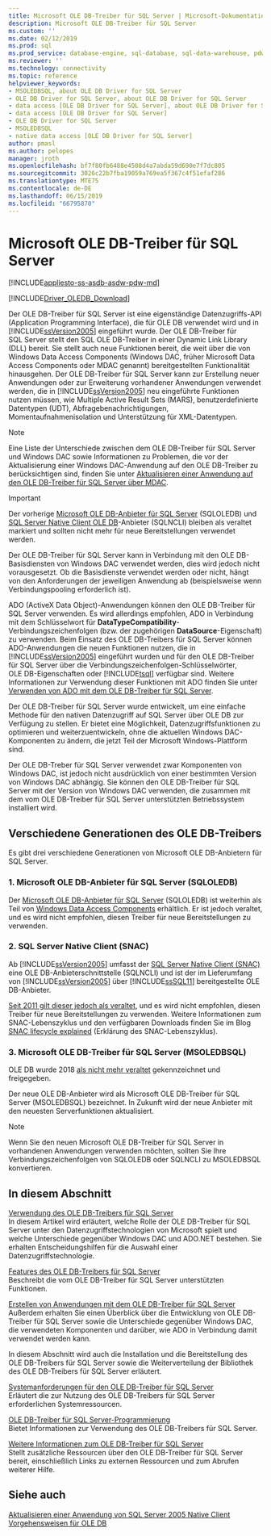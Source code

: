 ```yaml
---
title: Microsoft OLE DB-Treiber für SQL Server | Microsoft-Dokumentation
description: Microsoft OLE DB-Treiber für SQL Server
ms.custom: ''
ms.date: 02/12/2019
ms.prod: sql
ms.prod_service: database-engine, sql-database, sql-data-warehouse, pdw
ms.reviewer: ''
ms.technology: connectivity
ms.topic: reference
helpviewer_keywords:
- MSOLEDBSQL, about OLE DB Driver for SQL Server
- OLE DB Driver for SQL Server, about OLE DB Driver for SQL Server
- data access [OLE DB Driver for SQL Server], about OLE DB Driver for SQL Server
- data access [OLE DB Driver for SQL Server]
- OLE DB Driver for SQL Server
- MSOLEDBSQL
- native data access [OLE DB Driver for SQL Server]
author: pmasl
ms.author: pelopes
manager: jroth
ms.openlocfilehash: bf7f80fb6488e4508d4a7abda59d690e7f7dc805
ms.sourcegitcommit: 3026c22b7fba19059a769ea5f367c4f51efaf286
ms.translationtype: MTE75
ms.contentlocale: de-DE
ms.lasthandoff: 06/15/2019
ms.locfileid: "66795870"
---
```

# <a name="microsoft-ole-db-driver-for-sql-server"></a>Microsoft OLE DB-Treiber für SQL Server
[!INCLUDE[appliesto-ss-asdb-asdw-pdw-md](../../includes/appliesto-ss-asdb-asdw-pdw-md.md)]

[!INCLUDE[Driver_OLEDB_Download](../../includes/driver_oledb_download.md)]

Der OLE DB-Treiber für SQL Server ist eine eigenständige Datenzugriffs-API (Application Programming Interface), die für OLE DB verwendet wird und in [!INCLUDE[ssVersion2005](../../includes/ssversion2005-md.md)] eingeführt wurde. Der OLE DB-Treiber für SQL Server stellt den SQL OLE DB-Treiber in einer Dynamic Link Library (DLL) bereit. Sie stellt auch neue Funktionen bereit, die weit über die von Windows Data Access Components (Windows DAC, früher Microsoft Data Access Components oder MDAC genannt) bereitgestellten Funktionalität hinausgehen. Der OLE DB-Treiber für SQL Server kann zur Erstellung neuer Anwendungen oder zur Erweiterung vorhandener Anwendungen verwendet werden, die in [!INCLUDE[ssVersion2005](../../includes/ssversion2005-md.md)] neu eingeführte Funktionen nutzen müssen, wie Multiple Active Result Sets (MARS), benutzerdefinierte Datentypen (UDT), Abfragebenachrichtigungen, Momentaufnahmenisolation und Unterstützung für XML-Datentypen.  
  
> [!NOTE]  
> Eine Liste der Unterschiede zwischen dem OLE DB-Treiber für SQL Server und Windows DAC sowie Informationen zu Problemen, die vor der Aktualisierung einer Windows DAC-Anwendung auf den OLE DB-Treiber zu berücksichtigen sind, finden Sie unter [Aktualisieren einer Anwendung auf den OLE DB-Treiber für SQL Server über MDAC](../oledb/applications/updating-an-application-to-oledb-driver-for-sql-server-from-mdac.md).  

> [!IMPORTANT]
> Der vorherige [Microsoft OLE DB-Anbieter für SQL Server](../../ado/guide/appendixes/microsoft-ole-db-provider-for-sql-server.md) (SQLOLEDB) und [SQL Server Native Client OLE DB](../../relational-databases/native-client/sql-server-native-client.md)-Anbieter (SQLNCLI) bleiben als veraltet markiert und sollten nicht mehr für neue Bereitstellungen verwendet werden.
  
 Der OLE DB-Treiber für SQL Server kann in Verbindung mit den OLE DB-Basisdiensten von Windows DAC verwendet werden, dies wird jedoch nicht vorausgesetzt. Ob die Basisdienste verwendet werden oder nicht, hängt von den Anforderungen der jeweiligen Anwendung ab (beispielsweise wenn Verbindungspooling erforderlich ist).  
  
 ADO (ActiveX Data Object)-Anwendungen können den OLE DB-Treiber für SQL Server verwenden. Es wird allerdings empfohlen, ADO in Verbindung mit dem Schlüsselwort für **DataTypeCompatibility**-Verbindungszeichenfolgen (bzw. der zugehörigen **DataSource**-Eigenschaft) zu verwenden. Beim Einsatz des OLE DB-Treibers für SQL Server können ADO-Anwendungen die neuen Funktionen nutzen, die in [!INCLUDE[ssVersion2005](../../includes/ssversion2005-md.md)] eingeführt wurden und für den OLE DB-Treiber für SQL Server über die Verbindungszeichenfolgen-Schlüsselwörter, OLE DB-Eigenschaften oder [!INCLUDE[tsql](../../includes/tsql-md.md)] verfügbar sind. Weitere Informationen zur Verwendung dieser Funktionen mit ADO finden Sie unter [Verwenden von ADO mit dem OLE DB-Treiber für SQL Server](../oledb/applications/using-ado-with-oledb-driver-for-sql-server.md).  
  
 Der OLE DB-Treiber für SQL Server wurde entwickelt, um eine einfache Methode für den nativen Datenzugriff auf SQL Server über OLE DB zur Verfügung zu stellen. Er bietet eine Möglichkeit, Datenzugriffsfunktionen zu optimieren und weiterzuentwickeln, ohne die aktuellen Windows DAC-Komponenten zu ändern, die jetzt Teil der Microsoft Windows-Plattform sind.  
  
 Der OLE DB-Treber für SQL Server verwendet zwar Komponenten von Windows DAC, ist jedoch nicht ausdrücklich von einer bestimmten Version von Windows DAC abhängig. Sie können den OLE DB-Treiber für SQL Server mit der Version von Windows DAC verwenden, die zusammen mit dem vom OLE DB-Treiber für SQL Server unterstützten Betriebssystem installiert wird.  

 ## <a name="different-generations-of-ole-db-drivers"></a>Verschiedene Generationen des OLE DB-Treibers

Es gibt drei verschiedene Generationen von Microsoft OLE DB-Anbietern für SQL Server.

### <a name="1-microsoft-ole-db-provider-for-sql-server-sqloledb"></a>1. Microsoft OLE DB-Anbieter für SQL Server (SQLOLEDB)
Der [Microsoft OLE DB-Anbieter für SQL Server](../../ado/guide/appendixes/microsoft-ole-db-provider-for-sql-server.md) (SQLOLEDB) ist weiterhin als Teil von [Windows Data Access Components](https://msdn.microsoft.com/library/ms692897.aspx) erhältlich. Er ist jedoch veraltet, und es wird nicht empfohlen, diesen Treiber für neue Bereitstellungen zu verwenden.

### <a name="2-sql-server-native-client-snac"></a>2. SQL Server Native Client (SNAC)
Ab [!INCLUDE[ssVersion2005](../../includes/ssversion2005-md.md)] umfasst der [SQL Server Native Client (SNAC)](../../relational-databases/native-client/sql-server-native-client.md) eine OLE DB-Anbieterschnittstelle (SQLNCLI) und ist der im Lieferumfang von [!INCLUDE[ssVersion2005](../../includes/ssversion2005-md.md)] über [!INCLUDE[ssSQL11](../../includes/sssql11-md.md)] bereitgestellte OLE DB-Anbieter.

[Seit 2011 gilt dieser jedoch als veraltet](https://blogs.msdn.microsoft.com/sqlnativeclient/2011/08/29/microsoft-is-aligning-with-odbc-for-native-relational-data-access/), und es wird nicht empfohlen, diesen Treiber für neue Bereitstellungen zu verwenden. Weitere Informationen zum SNAC-Lebenszyklus und den verfügbaren Downloads finden Sie im Blog [SNAC lifecycle explained](https://blogs.msdn.microsoft.com/sqlreleaseservices/snac-lifecycle-explained/) (Erklärung des SNAC-Lebenszyklus).

### <a name="3-microsoft-ole-db-driver-for-sql-server-msoledbsql"></a>3. Microsoft OLE DB-Treiber für SQL Server (MSOLEDBSQL)
OLE DB wurde 2018 [als nicht mehr veraltet](https://blogs.msdn.microsoft.com/sqlnativeclient/2017/10/06/announcing-the-new-release-of-ole-db-driver-for-sql-server/) gekennzeichnet und freigegeben.

Der neue OLE DB-Anbieter wird als Microsoft OLE DB-Treiber für SQL Server (MSOLEDBSQL) bezeichnet. In Zukunft wird der neue Anbieter mit den neuesten Serverfunktionen aktualisiert.

> [!NOTE]
> Wenn Sie den neuen Microsoft OLE DB-Treiber für SQL Server in vorhandenen Anwendungen verwenden möchten, sollten Sie Ihre Verbindungszeichenfolgen von SQLOLEDB oder SQLNCLI zu MSOLEDBSQL konvertieren.
  
## <a name="in-this-section"></a>In diesem Abschnitt  
[Verwendung des OLE DB-Treibers für SQL Server](../oledb/when-to-use-oledb-driver-for-sql-server.md)  
 In diesem Artikel wird erläutert, welche Rolle der OLE DB-Treiber für SQL Server unter den Datenzugriffstechnologien von Microsoft spielt und welche Unterschiede gegenüber Windows DAC und ADO.NET bestehen. Sie erhalten Entscheidungshilfen für die Auswahl einer Datenzugriffstechnologie.  
  
 [Features des OLE DB-Treibers für SQL Server](../oledb/features/oledb-driver-for-sql-server-features.md )  
 Beschreibt die vom OLE DB-Treiber für SQL Server unterstützten Funktionen.  
  
 [Erstellen von Anwendungen mit dem OLE DB-Treiber für SQL Server](../oledb/applications/building-applications-with-oledb-driver-for-sql-server.md)  
 Außerdem erhalten Sie einen Überblick über die Entwicklung von OLE DB-Treiber für SQL Server sowie die Unterschiede gegenüber Windows DAC, die verwendeten Komponenten und darüber, wie ADO in Verbindung damit verwendet werden kann.  
  
 In diesem Abschnitt wird auch die Installation und die Bereitstellung des OLE DB-Treibers für SQL Server sowie die Weiterverteilung der Bibliothek des OLE DB-Treibers für SQL Server erläutert.  
  
 [Systemanforderungen für den OLE DB-Treiber für SQL Server](../oledb/system-requirements-for-oledb-driver-for-sql-server.md)  
 Erläutert die zur Nutzung des OLE DB-Treibers für SQL Server erforderlichen Systemressourcen.  
  
 [OLE DB-Treiber für SQL Server-Programmierung](../oledb/ole-db/oledb-driver-for-sql-server-programming.md)  
 Bietet Informationen zur Verwendung des OLE DB-Treibers für SQL Server.  
  
 [Weitere Informationen zum OLE DB-Treiber für SQL Server](../oledb/finding-more-oledb-driver-for-sql-server-information.md)  
 Stellt zusätzliche Ressourcen über den OLE DB-Treiber für SQL Server bereit, einschließlich Links zu externen Ressourcen und zum Abrufen weiterer Hilfe.  
  
  
## <a name="see-also"></a>Siehe auch  
 [Aktualisieren einer Anwendung von SQL Server 2005 Native Client](../oledb/applications/updating-an-application-from-sql-server-2005-native-client.md)    
 [Vorgehensweisen für OLE DB](../oledb/ole-db-how-to/ole-db-how-to-topics.md)  
  
  
